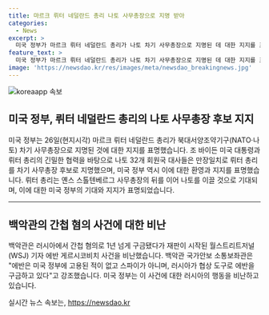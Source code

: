```yaml
---
title: 마르크 뤼터 네덜란드 총리 나토 사무총장으로 지명 받아
categories:
  - News
excerpt: >
  미국 정부가 마르크 뤼터 네덜란드 총리가 나토 차기 사무총장으로 지명된 데 대한 지지를 표명했다. 조 바이든 대통령과의 긴밀한 협력을 언급하며 뤼터 총리에 대한 높은 기대를 밝혔고, 나토 32개 회원국 대사들도 차기 사무총장 후보로 뤼터 총리를 지명했다. 뤼터 총리는 옌스 스톨텐베르그의 뒤를 이어 나토를 이끌 것으로 전망되며, 이날에는 러시아에서 구금된 기자 에반 게르시코비치 사건에 대한 비난도 이어졌다.
feature_text: >
  미국 정부가 마르크 뤼터 네덜란드 총리가 나토 차기 사무총장으로 지명된 데 대한 지지를 표명했다. 조 바이든 대통령과의 긴밀한 협력을 언급하며 뤼터 총리에 대한 높은 기대를 밝혔고, 나토 32개 회원국 대사들도 차기 사무총장 후보로 뤼터 총리를 지명했다. 뤼터 총리는 옌스 스톨텐베르그의 뒤를 이어 나토를 이끌 것으로 전망되며, 이날에는 러시아에서 구금된 기자 에반 게르시코비치 사건에 대한 비난도 이어졌다.
image: 'https://newsdao.kr/res/images/meta/newsdao_breakingnews.jpg'
---
```


<p><img src="https://newsdao.kr/res/images/meta/newsdao_breakingnews.jpg" alt="koreaapp 속보" /></p>

<h2 data-ke-size="size26">미국 정부, 뤼터 네덜란드 총리의 나토 사무총장 후보 지지</h2>

<p data-ke-size="size16">미국 정부는 26일(현지시각) 마르크 뤼터 네덜란드 총리가 북대서양조약기구(NATO·나토) 차기 사무총장으로 지명된 것에 대한 지지를 표명했습니다. 조 바이든 미국 대통령과 뤼터 총리의 긴밀한 협력을 바탕으로 나토 32개 회원국 대사들은 만장일치로 뤼터 총리를 차기 사무총장 후보로 지명했으며, 미국 정부 역시 이에 대한 환영과 지지를 표명했습니다. 뤼터 총리는 옌스 스톨텐베르그 사무총장의 뒤를 이어 나토를 이끌 것으로 기대되며, 이에 대한 미국 정부의 기대와 지지가 표명되었습니다.</p>

<hr>

<h2 data-ke-size="size26">백악관의 간첩 혐의 사건에 대한 비난</h2>

<p data-ke-size="size16">백악관은 러시아에서 간첩 혐의로 1년 넘게 구금됐다가 재판이 시작된 월스트리트저널(WSJ) 기자 에반 게르시코비치 사건을 비난했습니다. 백악관 국가안보 소통보좌관은 "에반은 미국 정부에 고용된 적이 없고 스파이가 아니며, 러시아가 협상 도구로 에반을 구금하고 있다"고 강조했습니다. 미국 정부는 이 사건에 대한 러시아의 행동을 비난하고 있습니다.</p>
실시간 뉴스 속보는, <a href="https://newsdao.kr" rel="dofollow">https://newsdao.kr</a>


